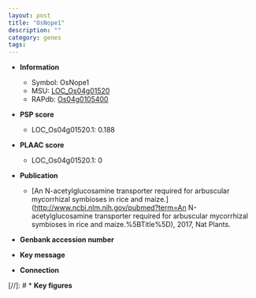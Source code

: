 ```yaml
---
layout: post
title: "OsNope1"
description: ""
category: genes
tags: 
---
```


* **Information**  
    + Symbol: OsNope1  
    + MSU: [LOC_Os04g01520](http://rice.plantbiology.msu.edu/cgi-bin/ORF_infopage.cgi?orf=LOC_Os04g01520)  
    + RAPdb: [Os04g0105400](http://rapdb.dna.affrc.go.jp/viewer/gbrowse_details/irgsp1?name=Os04g0105400)  

* **PSP score**  
    + LOC_Os04g01520.1: 0.188 

* **PLAAC score**  
    + LOC_Os04g01520.1: 0 

* **Publication**  
    + [An N-acetylglucosamine transporter required for arbuscular mycorrhizal symbioses in rice and maize.](http://www.ncbi.nlm.nih.gov/pubmed?term=An N-acetylglucosamine transporter required for arbuscular mycorrhizal symbioses in rice and maize.%5BTitle%5D), 2017, Nat Plants.

* **Genbank accession number**  

* **Key message**  

* **Connection**  

[//]: # * **Key figures**  


